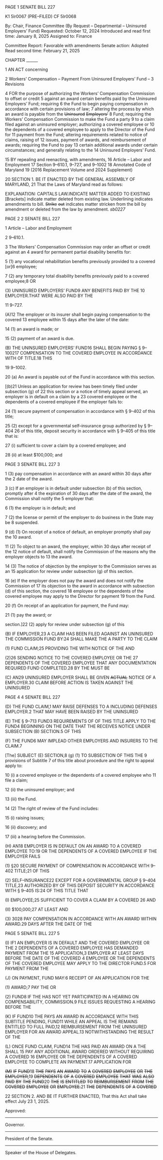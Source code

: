 PAGE 1
SENATE BILL 227

K1 5lr0067
(PRE–FILED) CF 5lr0068

By: Chair, Finance Committee (By Request – Departmental – Uninsured
Employers’ Fund)
Requested: October 12, 2024
Introduced and read first time: January 8, 2025
Assigned to: Finance

Committee Report: Favorable with amendments
Senate action: Adopted
Read second time: February 21, 2025

CHAPTER ______

1 AN ACT concerning

2 Workers’ Compensation – Payment From Uninsured Employers’ Fund –
3 Revisions

4 FOR the purpose of authorizing the Workers’ Compensation Commission to offset or credit
5 against an award certain benefits paid by the Uninsured Employers’ Fund; requiring
6 the Fund to begin paying compensation in accordance with certain provisions of law;
7 altering the process by which an award is payable from the ~~Uninsured~~ ~~Employers’~~
8 Fund; requiring the Workers’ Compensation Commission to make the Fund a party
9 to a claim filed against an uninsured employer; authorizing a covered employee or
10 the dependents of a covered employee to apply to the Director of the Fund for
11 payment from the Fund; altering requirements related to notice of claims, raising of
12 issues, payment of awards, and reimbursement of awards; requiring the Fund to pay
13 certain additional awards under certain circumstances; and generally relating to the
14 Uninsured Employers’ Fund.

15 BY repealing and reenacting, with amendments,
16 Article – Labor and Employment
17 Section 9–610.1, 9–727, and 9–1002
18 Annotated Code of Maryland
19 (2016 Replacement Volume and 2024 Supplement)

20 SECTION 1. BE IT ENACTED BY THE GENERAL ASSEMBLY OF MARYLAND,
21 That the Laws of Maryland read as follows:

EXPLANATION: CAPITALS LAW.INDICATE MATTER ADDED TO EXISTING
[Brackets] indicate matter deleted from existing law.
Underlining indicates amendments to bill.
~~Strike~~ ~~out~~ indicates matter stricken from the bill by amendment or deleted from the law by
amendment. *sb0227*

PAGE 2
2 SENATE BILL 227

1 Article – Labor and Employment

2 9–610.1.

3 The Workers’ Compensation Commission may order an offset or credit against an
4 award for permanent partial disability benefits for:

5 (1) any vocational rehabilitation benefits previously provided to a covered
[or]6 employee;

7 (2) any temporary total disability benefits previously paid to a covered
employee;8 OR

(3) UNINSURED EMPLOYERS’ FUND9 ANY BENEFITS PAID BY THE
10 EMPLOYER.THAT WERE ALSO PAID BY THE

11 9–727.

(A)12 The employer or its insurer shall begin paying compensation to the covered
13 employee within 15 days after the later of the date:

14 (1) an award is made; or

15 (2) payment of an award is due.

(B) THE UNINSURED EMPLOYERS’ FUND16 SHALL BEGIN PAYING
§ 9–100217 COMPENSATION TO THE COVERED EMPLOYEE IN ACCORDANCE WITH OF
TITLE.18 THIS

19 9–1002.

20 (a) An award is payable out of the Fund in accordance with this section.

[(b)21 Unless an application for review has been timely filed under subsection (g) of
22 this section or a notice of timely appeal served, an employer is in default on a claim by a
23 covered employee or the dependents of a covered employee if the employer fails to:

24 (1) secure payment of compensation in accordance with § 9–402 of this title;

25 (2) except for a governmental self–insurance group authorized by § 9–404
26 of this title, deposit security in accordance with § 9–405 of this title that is:

27 (i) sufficient to cover a claim by a covered employee; and

28 (ii) at least $100,000; and

PAGE 3
SENATE BILL 227 3

1 (3) pay compensation in accordance with an award within 30 days after the
2 date of the award.

3 (c) If an employer is in default under subsection (b) of this section, promptly after
4 the expiration of 30 days after the date of the award, the Commission shall notify the
5 employer that:

6 (1) the employer is in default; and

7 (2) the license or permit of the employer to do business in the State may be
8 suspended.

9 (d) (1) On receipt of a notice of default, an employer promptly shall pay the
10 award.

11 (2) To object to an award, the employer, within 30 days after receipt of the
12 notice of default, shall notify the Commission of the reasons why the employer objects to
13 the award.

14 (3) The notice of objection by the employer to the Commission serves as an
15 application for review under subsection (g) of this section.

16 (e) If the employer does not pay the award and does not notify the Commission of
17 its objection to the award in accordance with subsection (d) of this section, the covered
18 employee or the dependents of the covered employee may apply to the Director for payment
19 from the Fund.

20 (f) On receipt of an application for payment, the Fund may:

21 (1) pay the award; or

section.]22 (2) apply for review under subsection (g) of this

(B) IF EMPLOYER,23 A CLAIM HAS BEEN FILED AGAINST AN UNINSURED THE
COMMISSION FUND BY:24 SHALL MAKE THE A PARTY TO THE CLAIM

(1) FUND CLAIM;25 PROVIDING THE WITH NOTICE OF THE AND

(2)26 SENDING NOTICE TO THE COVERED EMPLOYEE OR THE
27 DEPENDENTS OF THE COVERED EMPLOYEE THAT ANY DOCUMENTATION REQUIRED
FUND COMPLETED.28 BY THE MUST BE

(C) AN29 UNINSURED EMPLOYER SHALL BE GIVEN ~~ACTUAL~~ NOTICE OF A
EMPLOYER.30 CLAIM BEFORE ACTION IS TAKEN AGAINST THE UNINSURED

PAGE 4
4 SENATE BILL 227

(D) THE FUND CLAIM,1 MAY RAISE DEFENSES TO A INCLUDING DEFENSES
EMPLOYER.2 THAT MAY HAVE BEEN RAISED BY THE UNINSURED

(E) THE § 9–713 FUND3 REQUIREMENTS OF OF THIS TITLE APPLY TO THE
FUND4 BEGINNING ON THE DATE THAT THE RECEIVES NOTICE UNDER SUBSECTION
(B) SECTION.5 OF THIS

(F) THE FUND6 MAY IMPLEAD OTHER EMPLOYERS AND INSURERS TO THE
CLAIM.7

[The] SUBJECT (E) SECTION,8 (g) (1) TO SUBSECTION OF THIS THE
9 provisions of Subtitle 7 of this title about procedure and the right to appeal apply to:

10 (i) a covered employee or the dependents of a covered employee who
11 file a claim;

12 (ii) the uninsured employer; and

13 (iii) the Fund.

14 (2) The right of review of the Fund includes:

15 (i) raising issues;

16 (ii) discovery; and

17 (iii) a hearing before the Commission.

(H) AN18 EMPLOYER IS IN DEFAULT ON AN AWARD TO A COVERED EMPLOYEE
TO:19 OR THE DEPENDENTS OF A COVERED EMPLOYEE IF THE EMPLOYER FAILS

(1) §20 SECURE PAYMENT OF COMPENSATION IN ACCORDANCE WITH
9–402 TITLE;21 OF THIS

(2) SELF–INSURANCE22 EXCEPT FOR A GOVERNMENTAL GROUP
§ 9–404 TITLE,23 AUTHORIZED BY OF THIS DEPOSIT SECURITY IN ACCORDANCE WITH
§ 9–405 IS:24 OF THIS TITLE THAT

(I) EMPLOYEE;25 SUFFICIENT TO COVER A CLAIM BY A COVERED
26 AND

(II) $100,000;27 AT LEAST AND

(3) 3028 PAY COMPENSATION IN ACCORDANCE WITH AN AWARD WITHIN
AWARD.29 DAYS AFTER THE DATE OF THE

PAGE 5
SENATE BILL 227 5

(I) IF1 AN EMPLOYER IS IN DEFAULT AND THE COVERED EMPLOYEE OR THE
2 DEPENDENTS OF A COVERED EMPLOYEE HAS DEMANDED PAYMENT FROM THE
15 APPLICATION,3 EMPLOYER AT LEAST DAYS BEFORE THE DATE OF THE COVERED
4 EMPLOYEE OR THE DEPENDENTS OF THE COVERED EMPLOYEE MAY APPLY TO THE
DIRECTOR FUND.5 FOR PAYMENT FROM THE

(J) ON PAYMENT, FUND MAY:6 RECEIPT OF AN APPLICATION FOR THE

(1) AWARD;7 PAY THE OR

(2) FUND8 IF THE HAS NOT YET PARTICIPATED IN A HEARING ON
COMPENSABILITY, COMMISSION.9 FILE ISSUES REQUESTING A HEARING BEFORE THE

(K) IF FUND10 THE PAYS AN AWARD IN ACCORDANCE WITH THIS SUBTITLE
PENDING, FUND11 WHILE AN APPEAL IS THE REMAINS ENTITLED TO FULL
PAID,12 REIMBURSEMENT FROM THE UNINSURED EMPLOYER FOR AN AWARD
APPEAL.13 NOTWITHSTANDING THE RESULT OF THE

(L) ONCE FUND CLAIM, FUND14 THE HAS PAID AN AWARD ON A THE SHALL
15 PAY ANY ADDITIONAL AWARD ORDERED WITHOUT REQUIRING A COVERED
16 EMPLOYEE OR THE DEPENDENTS OF A COVERED EMPLOYEE TO COMPLETE AN
PAYMENT.17 APPLICATION FOR

~~(M)~~ ~~IF~~ ~~FUND~~18 ~~THE~~ ~~PAYS~~ ~~AN~~ ~~AWARD~~ ~~TO~~ ~~A~~ ~~COVERED~~ ~~EMPLOYEE~~ ~~OR~~ ~~THE~~
~~EMPLOYER,~~19 ~~DEPENDENTS~~ ~~OF~~ ~~A~~ ~~COVERED~~ ~~EMPLOYEE~~ ~~THAT~~ ~~WAS~~ ~~ALSO~~ ~~PAID~~ ~~BY~~ ~~THE~~
~~FUND~~20 ~~THE~~ ~~IS~~ ~~ENTITLED~~ ~~TO~~ ~~REIMBURSEMENT~~ ~~FROM~~ ~~THE~~ ~~COVERED~~ ~~EMPLOYEE~~ ~~OR~~
~~EMPLOYEE.~~21 ~~THE~~ ~~DEPENDENTS~~ ~~OF~~ ~~A~~ ~~COVERED~~

22 SECTION 2. AND BE IT FURTHER ENACTED, That this Act shall take effect July
23 1, 2025.

Approved:

________________________________________________________________________________
Governor.

________________________________________________________________________________
President of the Senate.

________________________________________________________________________________
Speaker of the House of Delegates.